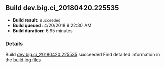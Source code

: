 ## Build dev.big.ci_20180420.225535
- **Build result:** `succeeded`
- **Build queued:** 4/20/2018 9:22:30 AM
- **Build duration:** 6.95 minutes
### Details
Build [dev.big.ci_20180420.225535](https://winappstudio.visualstudio.com/web/build.aspx?pcguid=a4ef43be-68ce-4195-a619-079b4d9834c2&builduri=vstfs%3a%2f%2f%2fBuild%2fBuild%2f25535) succeeded
Find detailed information in the [build log files](https://uwpctdiags.blob.core.windows.net/buildlogs/dev.big.ci_20180420.225535_logs.zip)
